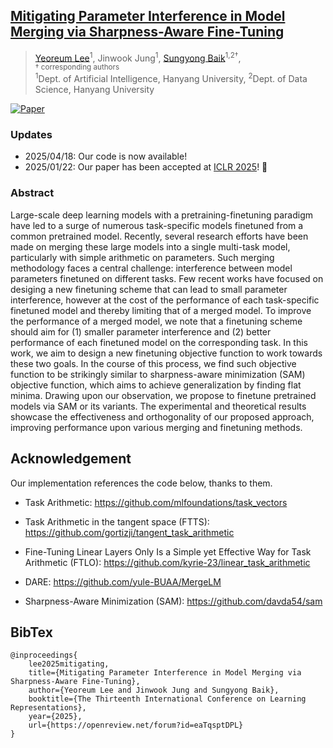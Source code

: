 ## [Mitigating Parameter Interference in Model Merging via Sharpness-Aware Fine-Tuning](https://openreview.net/forum?id=eaTqsptDPL)

> [Yeoreum Lee](https://github.com/leeyeoreum02)<sup>1</sup>, Jinwook Jung<sup>1</sup>, [Sungyong Baik](https://dsybaik-hy.github.io)<sup>1,2&dagger;</sup>, <br>
> <sup> &dagger; corresponding authors </sup> <br>
> <sup>1</sup>Dept. of Artificial Intelligence, Hanyang University, <sup>2</sup>Dept. of Data Science, Hanyang University


[![Paper](https://img.shields.io/badge/Paper-ICLR_2025-blue)](https://openreview.net/forum?id=eaTqsptDPL)


### Updates
* 2025/04/18: Our code is now available!
* 2025/01/22: Our paper has been accepted at [ICLR 2025](https://iclr.cc/)! 🎉


### Abstract
Large-scale deep learning models with a pretraining-finetuning paradigm have led to a surge of numerous task-specific models finetuned from a common pretrained model. Recently, several research efforts have been made on merging these large models into a single multi-task model, particularly with simple arithmetic on parameters. Such merging methodology faces a central challenge: interference between model parameters finetuned on different tasks. Few recent works have focused on desiging a new finetuning scheme that can lead to small parameter interference, however at the cost of the performance of each task-specific finetuned model and thereby limiting that of a merged model. To improve the performance of a merged model, we note that a finetuning scheme should aim for (1) smaller parameter interference and (2) better performance of each finetuned model on the corresponding task. In this work, we aim to design a new finetuning objective function to work towards these two goals. In the course of this process, we find such objective function to be strikingly similar to sharpness-aware minimization (SAM) objective function, which aims to achieve generalization by finding flat minima. Drawing upon our observation, we propose to finetune pretrained models via SAM or its variants. The experimental and theoretical results showcase the effectiveness and orthogonality of our proposed approach, improving performance upon various merging and finetuning methods.


## Acknowledgement
Our implementation references the code below, thanks to them.

- Task Arithmetic: https://github.com/mlfoundations/task_vectors

- Task Arithmetic in the tangent space (FTTS): https://github.com/gortizji/tangent_task_arithmetic

- Fine-Tuning Linear Layers Only Is a Simple yet Effective Way for Task Arithmetic (FTLO): https://github.com/kyrie-23/linear_task_arithmetic

- DARE: https://github.com/yule-BUAA/MergeLM

- Sharpness-Aware Minimization (SAM): https://github.com/davda54/sam


## BibTex
```
@inproceedings{
    lee2025mitigating,
    title={Mitigating Parameter Interference in Model Merging via Sharpness-Aware Fine-Tuning},
    author={Yeoreum Lee and Jinwook Jung and Sungyong Baik},
    booktitle={The Thirteenth International Conference on Learning Representations},
    year={2025},
    url={https://openreview.net/forum?id=eaTqsptDPL}
}
```
